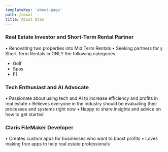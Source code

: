 ```yaml
---
templateKey: 'about-page'
path: /about
title: About Stan
---
```

### Real Estate Investor and Short-Term Rental Partner
• Renovating two properties into Mid Term Rentals
• Seeking partners for y Short Term Rentals in ONLY the following categories
  - Golf
  - Spas
  - F1 

### Tech Enthusiast and AI Advocate
• Passionate about using tech and AI to increase efficiency and profits in real estate
• Believes everyone in the industry should be evaluating their processes and systems right now
• Happy to share insights and advice on how to get started

### Claris FileMaker Developer
• Creates custom apps for businesses who want to boost profits
• Loves making free apps to help real estate professionals